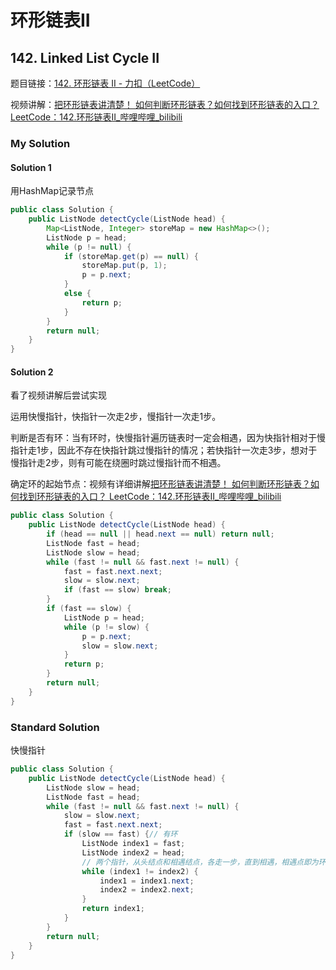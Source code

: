 # 环形链表II

## 142. Linked List Cycle II

题目链接：[142. 环形链表 II - 力扣（LeetCode）](https://leetcode.cn/problems/linked-list-cycle-ii/)

视频讲解：[把环形链表讲清楚！ 如何判断环形链表？如何找到环形链表的入口？ LeetCode：142.环形链表II_哔哩哔哩_bilibili](https://www.bilibili.com/video/BV1if4y1d7ob/?vd_source=304d6ccf436c6c746de182aef4e17fe6)

### My Solution

#### Solution 1

用HashMap记录节点

```java
public class Solution {
    public ListNode detectCycle(ListNode head) {
        Map<ListNode, Integer> storeMap = new HashMap<>();
        ListNode p = head;
        while (p != null) {
            if (storeMap.get(p) == null) {
                storeMap.put(p, 1);
                p = p.next;
            }
            else {
                return p;
            }
        }
        return null;
    }
}
```

#### Solution 2

看了视频讲解后尝试实现

运用快慢指针，快指针一次走2步，慢指针一次走1步。

判断是否有环：当有环时，快慢指针遍历链表时一定会相遇，因为快指针相对于慢指针走1步，因此不存在快指针跳过慢指针的情况；若快指针一次走3步，想对于慢指针走2步，则有可能在绕圈时跳过慢指针而不相遇。

确定环的起始节点：视频有详细讲解[把环形链表讲清楚！ 如何判断环形链表？如何找到环形链表的入口？ LeetCode：142.环形链表II_哔哩哔哩_bilibili](https://www.bilibili.com/video/BV1if4y1d7ob/?vd_source=304d6ccf436c6c746de182aef4e17fe6)

```java
public class Solution {
    public ListNode detectCycle(ListNode head) {
        if (head == null || head.next == null) return null;
        ListNode fast = head;
        ListNode slow = head;
        while (fast != null && fast.next != null) {
            fast = fast.next.next;
            slow = slow.next;
            if (fast == slow) break;
        }
        if (fast == slow) {
            ListNode p = head;
            while (p != slow) {
                p = p.next;
                slow = slow.next;
            }
            return p;
        }
        return null;
    }
}

```

### Standard Solution 

快慢指针

```java
public class Solution {
    public ListNode detectCycle(ListNode head) {
        ListNode slow = head;
        ListNode fast = head;
        while (fast != null && fast.next != null) {
            slow = slow.next;
            fast = fast.next.next;
            if (slow == fast) {// 有环
                ListNode index1 = fast;
                ListNode index2 = head;
                // 两个指针，从头结点和相遇结点，各走一步，直到相遇，相遇点即为环入口
                while (index1 != index2) {
                    index1 = index1.next;
                    index2 = index2.next;
                }
                return index1;
            }
        }
        return null;
    }
}
```

